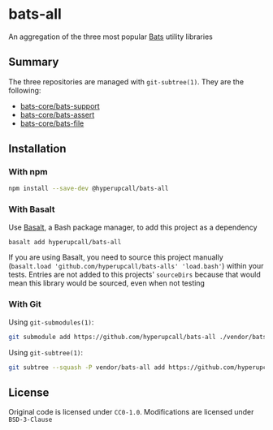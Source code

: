 # bats-all

An aggregation of the three most popular [Bats](https://github.com/bats-core/bats-core) utility libraries

## Summary

The three repositories are managed with `git-subtree(1)`. They are the following:

- [bats-core/bats-support](https://github.com/bats-core/bats-support)
- [bats-core/bats-assert](https://github.com/bats-core/bats-assert)
- [bats-core/bats-file](https://github.com/bats-core/bats-file)

## Installation

### With npm

```sh
npm install --save-dev @hyperupcall/bats-all
```

### With Basalt

Use [Basalt](https://github.com/hyperupcall/basalt), a Bash package manager, to add this project as a dependency

```sh
basalt add hyperupcall/bats-all
```

If you are using Basalt, you need to source this project manually (`basalt.load 'github.com/hyperupcall/bats-alls' 'load.bash'`) within your tests. Entries are not added to this projects' `sourceDirs` because that would mean this library would be sourced, even when not testing

### With Git

Using `git-submodules(1)`:

```sh
git submodule add https://github.com/hyperupcall/bats-all ./vendor/bats-all
```

Using `git-subtree(1)`:

```sh
git subtree --squash -P vendor/bats-all add https://github.com/hyperupcall/bats-all HEAD
```

## License

Original code is licensed under `CC0-1.0`. Modifications are licensed under `BSD-3-Clause`
